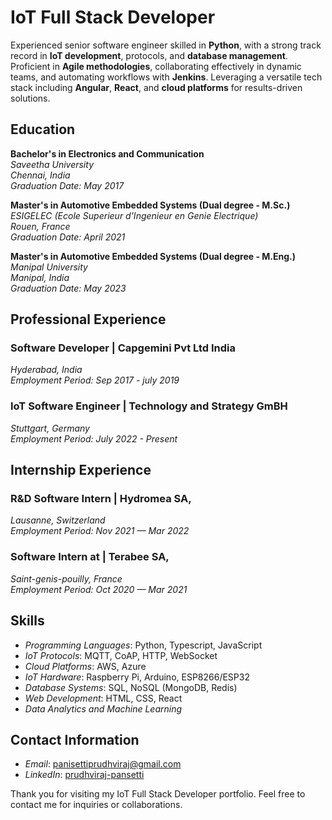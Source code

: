 # IoT Full Stack Developer

Experienced senior software engineer skilled in **Python**, with a strong track record in **IoT development**, protocols, and **database management**. Proficient in **Agile methodologies**, collaborating effectively in dynamic teams, and automating workflows with **Jenkins**. Leveraging a versatile tech stack including **Angular**, **React**, and **cloud platforms** for results-driven solutions.


## Education

**Bachelor's in Electronics and Communication**  
*Saveetha University*  
*Chennai, India*  
*Graduation Date: May 2017*

**Master's in Automotive Embedded Systems (Dual degree - M.Sc.)**  
*ESIGELEC (Ecole Superieur d'Ingenieur en Genie Electrique)*  
*Rouen, France*  
*Graduation Date: April 2021*

**Master's in Automotive Embedded Systems (Dual degree - M.Eng.)**  
*Manipal University*  
*Manipal, India*  
*Graduation Date: May 2023*

## Professional Experience

### Software Developer | Capgemini Pvt Ltd India
*Hyderabad, India*  
*Employment Period: Sep 2017 - july 2019*


### IoT Software Engineer | Technology and Strategy GmBH
*Stuttgart, Germany*  
*Employment Period: July 2022 - Present*

## Internship Experience

### R&D Software Intern | Hydromea SA,
*Lausanne, Switzerland*  
*Employment Period: Nov 2021 — Mar 2022*

### Software Intern at | Terabee SA, 
*Saint-genis-pouilly, France*  
*Employment Period: Oct 2020 — Mar 2021*


## Skills

- *Programming Languages*: Python, Typescript, JavaScript
- *IoT Protocols*: MQTT, CoAP, HTTP, WebSocket
- *Cloud Platforms*: AWS, Azure
- *IoT Hardware*: Raspberry Pi, Arduino, ESP8266/ESP32
- *Database Systems*: SQL, NoSQL (MongoDB, Redis)
- *Web Development*: HTML, CSS, React
- *Data Analytics and Machine Learning*


## Contact Information

- *Email*: [panisettiprudhviraj@gmail.com](panisettiprudhviraj@gmail.com)
- *LinkedIn*: [prudhviraj-pansetti](https://www.linkedin.com/in/prudhviraj-panisetti/)

Thank you for visiting my IoT Full Stack Developer portfolio. Feel free to contact me for inquiries or collaborations.
